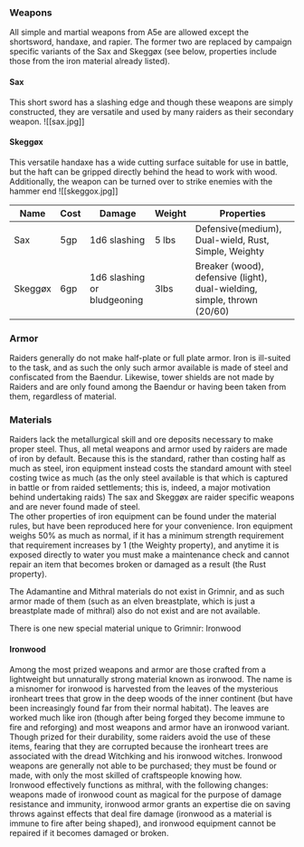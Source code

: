 ### Weapons
All simple and martial weapons from A5e are allowed except the shortsword, handaxe, and rapier.  The former two are replaced by campaign specific variants of the Sax and Skeggøx (see below, properties include those from the iron material already listed).
#### Sax
This short sword has a slashing edge and though these weapons are simply constructed, they are versatile and used by many raiders as their secondary weapon.
![[sax.jpg]]
#### Skeggøx
This versatile handaxe has a wide cutting surface suitable for use in battle, but the haft can be gripped directly behind the head to work with wood. Additionally, the weapon can be turned over to strike enemies with the hammer end
![[skeggox.jpg]]

| Name    | Cost | Damage                      | Weight | Properties                                                               |
| ------- | ---- | --------------------------- | ------ | ------------------------------------------------------------------------ |
| Sax     | 5gp  | 1d6 slashing                | 5 lbs  | Defensive(medium), Dual-wield, Rust, Simple, Weighty                     |
| Skeggøx | 6gp  | 1d6 slashing or bludgeoning | 3lbs   | Breaker (wood), defensive (light), dual-wielding, simple, thrown (20/60) |


### Armor
Raiders generally do not make half-plate or full plate armor.  Iron is ill-suited to the task, and as such the only such armor available is made of steel and confiscated from the Baendur.  Likewise, tower shields are not made by Raiders and are only found among the Baendur or having been taken from them, regardless of material.

### Materials
Raiders lack the metallurgical skill and ore deposits necessary to make proper steel.  Thus, all metal weapons and armor used by raiders are made of iron by default.  Because this is the standard, rather than costing half as much as steel, iron equipment instead costs the standard amount with steel costing twice as much (as the only steel available is that which is captured in battle or from raided settlements; this is, indeed, a major motivation behind undertaking raids)  The sax and Skeggøx are raider specific weapons and are never found made of steel.<br>
The other properties of iron equipment can be found under the material rules, but have been reproduced here for your convenience. Iron equipment weighs 50% as much as normal, if it has a minimum strength requirement that requirement increases by 1 (the Weighty property), and anytime it is exposed directly to water you must make a maintenance check and cannot repair an item that becomes broken or damaged as a result (the Rust property).

The Adamantine and Mithral materials do not exist in Grimnir, and as such armor made of them (such as an elven breastplate, which is just a breastplate made of mithral) also do not exist and are not available.

There is one new special material unique to Grimnir: Ironwood 
#### Ironwood
Among the most prized weapons and armor are those crafted from a lightweight but unnaturally strong material known as ironwood. The name is a misnomer for ironwood is harvested from the leaves of the mysterious ironheart trees that grow in the deep woods of the inner continent (but have been increasingly found far from their normal habitat). The leaves are worked much like iron (though after being forged they become immune to fire and reforging) and most weapons and armor have an ironwood variant. Though prized for their durability, some raiders avoid the use of these items, fearing that they are corrupted because the ironheart trees are associated with the dread Witchking and his ironwood witches. Ironwood weapons are generally not able to be purchased; they must be found or made, with only the most skilled of craftspeople knowing how.<br>
Ironwood effectively functions as mithral, with the following changes: weapons made of ironwood count as magical for the purpose of damage resistance and immunity, ironwood armor grants an expertise die on saving throws against effects that deal fire damage (ironwood as a material is immune to fire after being shaped), and ironwood equipment cannot be repaired if it becomes damaged or broken.